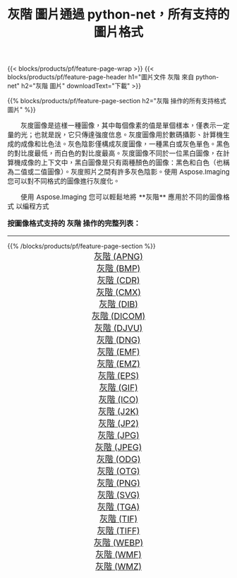 ﻿---
title: 灰階 圖片通過 python-net，所有支持的圖片格式 
weight: 3920
url: /zh-hant/python-net/grayscale/ 
lang: zh-hant
langdirlevel: 2
locales: zh-hans,ja,it,ru,de,es,fr,nl,id,lt,pl,pt,vi,tr,ko,zh-hant,ar,hi,th,sv,cs,uk,he
description: 使用 Aspose.Imaging 你可以輕鬆地通過 python-net 獲取 灰階 圖像
---

{{< blocks/products/pf/feature-page-wrap >}}
{{< blocks/products/pf/feature-page-header h1="圖片文件 灰階 來自 python-net" h2="灰階 圖片" downloadText="下載" >}}


{{% blocks/products/pf/feature-page-section  h2="灰階 操作的所有支持格式 圖片" %}}
<p align="justify" style="text-indent:2em;font-size:15px;">
灰度圖像是這樣一種圖像，其中每個像素的值是單個樣本，僅表示一定量的光；也就是說，它只傳達強度信息。灰度圖像用於數碼攝影、計算機生成的成像和比色法。灰色陰影僅構成灰度圖像，一種黑白或灰色單色。黑色的對比度最低，而白色的對比度最高。灰度圖像不同於一位黑白圖像，在計算機成像的上下文中，黑白圖像是只有兩種顏色的圖像：黑色和白色（也稱為二值或二值圖像）。灰度照片之間有許多灰色陰影。使用 Aspose.Imaging 您可以對不同格式的圖像進行灰度化。
</p>
<p align="justify" style="text-indent:2em;font-size:15px;">
使用 Aspose.Imaging 您可以輕鬆地將 **灰階** 應用於不同的圖像格式 以編程方式
</p>
<h3 style="margin-top:16px;">
按圖像格式支持的 灰階 操作的完整列表：
</h3>
<hr/>
{{% /blocks/products/pf/feature-page-section %}}
<div class="container-fluid productfamilypage bg-gray">
    <div class="convertypes bg-gray agp-content section">
        <div class="container">
		<div class="row other-converters" style="gap: 10px;font-size: 19px;text-align:center;">
		    <div class='col-md-3 other-converter remove-lp remove-rp'><a href="/imaging/zh-hant/python-net/grayscale/apng/" style="padding:15px;">灰階 (APNG)</a></div><div class='col-md-3 other-converter remove-lp remove-rp'><a href="/imaging/zh-hant/python-net/grayscale/bmp/" style="padding:15px;">灰階 (BMP)</a></div><div class='col-md-3 other-converter remove-lp remove-rp'><a href="/imaging/zh-hant/python-net/grayscale/cdr/" style="padding:15px;">灰階 (CDR)</a></div><div class='col-md-3 other-converter remove-lp remove-rp'><a href="/imaging/zh-hant/python-net/grayscale/cmx/" style="padding:15px;">灰階 (CMX)</a></div><div class='col-md-3 other-converter remove-lp remove-rp'><a href="/imaging/zh-hant/python-net/grayscale/dib/" style="padding:15px;">灰階 (DIB)</a></div><div class='col-md-3 other-converter remove-lp remove-rp'><a href="/imaging/zh-hant/python-net/grayscale/dicom/" style="padding:15px;">灰階 (DICOM)</a></div><div class='col-md-3 other-converter remove-lp remove-rp'><a href="/imaging/zh-hant/python-net/grayscale/djvu/" style="padding:15px;">灰階 (DJVU)</a></div><div class='col-md-3 other-converter remove-lp remove-rp'><a href="/imaging/zh-hant/python-net/grayscale/dng/" style="padding:15px;">灰階 (DNG)</a></div><div class='col-md-3 other-converter remove-lp remove-rp'><a href="/imaging/zh-hant/python-net/grayscale/emf/" style="padding:15px;">灰階 (EMF)</a></div><div class='col-md-3 other-converter remove-lp remove-rp'><a href="/imaging/zh-hant/python-net/grayscale/emz/" style="padding:15px;">灰階 (EMZ)</a></div><div class='col-md-3 other-converter remove-lp remove-rp'><a href="/imaging/zh-hant/python-net/grayscale/eps/" style="padding:15px;">灰階 (EPS)</a></div><div class='col-md-3 other-converter remove-lp remove-rp'><a href="/imaging/zh-hant/python-net/grayscale/gif/" style="padding:15px;">灰階 (GIF)</a></div><div class='col-md-3 other-converter remove-lp remove-rp'><a href="/imaging/zh-hant/python-net/grayscale/ico/" style="padding:15px;">灰階 (ICO)</a></div><div class='col-md-3 other-converter remove-lp remove-rp'><a href="/imaging/zh-hant/python-net/grayscale/j2k/" style="padding:15px;">灰階 (J2K)</a></div><div class='col-md-3 other-converter remove-lp remove-rp'><a href="/imaging/zh-hant/python-net/grayscale/jp2/" style="padding:15px;">灰階 (JP2)</a></div><div class='col-md-3 other-converter remove-lp remove-rp'><a href="/imaging/zh-hant/python-net/grayscale/jpg/" style="padding:15px;">灰階 (JPG)</a></div><div class='col-md-3 other-converter remove-lp remove-rp'><a href="/imaging/zh-hant/python-net/grayscale/jpeg/" style="padding:15px;">灰階 (JPEG)</a></div><div class='col-md-3 other-converter remove-lp remove-rp'><a href="/imaging/zh-hant/python-net/grayscale/odg/" style="padding:15px;">灰階 (ODG)</a></div><div class='col-md-3 other-converter remove-lp remove-rp'><a href="/imaging/zh-hant/python-net/grayscale/otg/" style="padding:15px;">灰階 (OTG)</a></div><div class='col-md-3 other-converter remove-lp remove-rp'><a href="/imaging/zh-hant/python-net/grayscale/png/" style="padding:15px;">灰階 (PNG)</a></div><div class='col-md-3 other-converter remove-lp remove-rp'><a href="/imaging/zh-hant/python-net/grayscale/svg/" style="padding:15px;">灰階 (SVG)</a></div><div class='col-md-3 other-converter remove-lp remove-rp'><a href="/imaging/zh-hant/python-net/grayscale/tga/" style="padding:15px;">灰階 (TGA)</a></div><div class='col-md-3 other-converter remove-lp remove-rp'><a href="/imaging/zh-hant/python-net/grayscale/tif/" style="padding:15px;">灰階 (TIF)</a></div><div class='col-md-3 other-converter remove-lp remove-rp'><a href="/imaging/zh-hant/python-net/grayscale/tiff/" style="padding:15px;">灰階 (TIFF)</a></div><div class='col-md-3 other-converter remove-lp remove-rp'><a href="/imaging/zh-hant/python-net/grayscale/webp/" style="padding:15px;">灰階 (WEBP)</a></div><div class='col-md-3 other-converter remove-lp remove-rp'><a href="/imaging/zh-hant/python-net/grayscale/wmf/" style="padding:15px;">灰階 (WMF)</a></div><div class='col-md-3 other-converter remove-lp remove-rp'><a href="/imaging/zh-hant/python-net/grayscale/wmz/" style="padding:15px;">灰階 (WMZ)</a></div>
                </div>
        </div>
    </div>
</div>
<br/>
